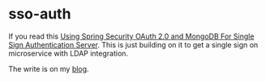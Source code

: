 # sso-auth

If you read this [Using Spring Security OAuth 2.0 and MongoDB For Single Sign Authentication Server](http://malike.github.io/Spring-Security-OAuth2/).
This is just building on it to get a single sign on microservice with LDAP integration.

The write is on my [blog](http://malike.github.io/Spring-Security-OAuth2-With-LDAP/). 
